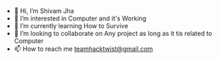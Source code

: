 - 👋 Hi, I’m Shivam Jha
- 👀 I’m interested in Computer and it's Working
- 🌱 I’m currently learning How to Survive
- 💞️ I’m looking to collaborate on Any project as long as it tis related to Computer
- 📫 How to reach me teamhacktwist@gmail.com

<!---
devil-shiva/devil-shiva is a ✨ special ✨ repository because its `README.md` (this file) appears on your GitHub profile.
You can click the Preview link to take a look at your changes.
--->
